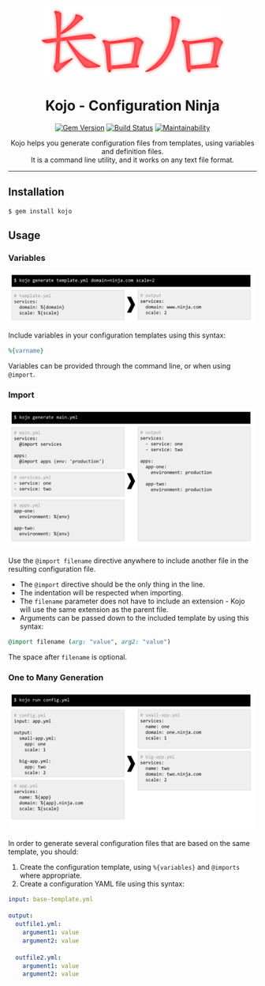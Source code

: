 <div align='center'>

![kojo](images/kojo.png)

Kojo - Configuration Ninja
==================================================

[![Gem Version](https://badge.fury.io/rb/kojo.svg)](https://badge.fury.io/rb/kojo)
[![Build Status](https://travis-ci.com/DannyBen/kojo.svg?branch=master)](https://travis-ci.com/DannyBen/kojo)
[![Maintainability](https://api.codeclimate.com/v1/badges/f24566ad04b5054a2251/maintainability)](https://codeclimate.com/github/DannyBen/kojo/maintainability)


Kojo helps you generate configuration files from templates, using variables 
and definition files.  
It is a command line utility, and it works on any text file format.

</div>

---

Installation
--------------------------------------------------

    $ gem install kojo


Usage
--------------------------------------------------

### Variables

![kojo](images/features-vars.svg)

Include variables in your configuration templates using this syntax:

```ruby
%{varname}
```

Variables can be provided through the command line, or when using `@import`.


### Import

![kojo](images/features-import.svg)

Use the `@import filename` directive anywhere to include another file in the
resulting configuration file.

- The `@import` directive should be the only thing in the line.
- The indentation will be respected when importing.
- The `filename` parameter does not have to include an extension - Kojo will
  use the same extension as the parent file.
- Arguments can be passed down to the included template by using this syntax:

```ruby
@import filename (arg: "value", arg2: "value")
```

The space after `filename` is optional.


### One to Many Generation

![kojo](images/features-config.svg)

In order to generate several configuration files that are based on the same 
template, you should:

1. Create the configuration template, using `%{variables}` and `@imports` 
   where appropriate.
2. Create a configuration YAML file using this syntax:

```yaml
input: base-template.yml

output:
  outfile1.yml:
    argument1: value
    argument2: value

  outfile2.yml:
    argument1: value
    argument2: value
```